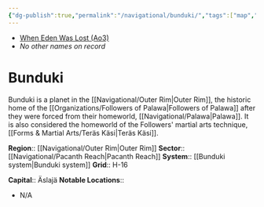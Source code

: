 ```yaml
---
{"dg-publish":true,"permalink":"/navigational/bunduki/","tags":["map","planet","outerrim","pacanth"]}
---
```


- [When Eden Was Lost (Ao3)](https://archiveofourown.org/works/19334440/chapters/45992584)
- *No other names on record*
# Bunduki

Bunduki is a planet in the [[Navigational/Outer Rim\|Outer Rim]], the historic home of the [[Organizations/Followers of Palawa\|Followers of Palawa]] after they were forced from their homeworld, [[Navigational/Palawa\|Palawa]]. It is also considered the homeworld of the Followers' martial arts technique, [[Forms & Martial Arts/Teräs Käsi\|Teräs Käsi]].

**Region**::  [[Navigational/Outer Rim\|Outer Rim]]
**Sector**::  [[Navigational/Pacanth Reach\|Pacanth Reach]]
**System**::  [[Bunduki system\|Bunduki system]]
**Grid**::  H-16

**Capital**::  Äslajä
**Notable Locations**::
- N/A
